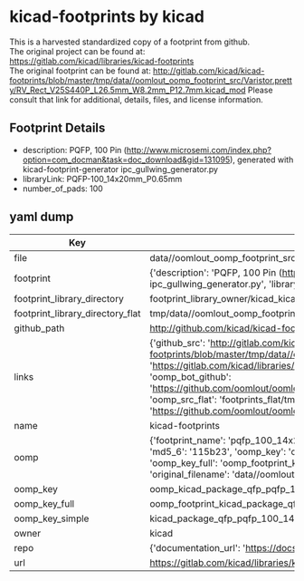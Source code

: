 # kicad-footprints by kicad  
This is a harvested standardized copy of a footprint from github.  
The original project can be found at:  
https://gitlab.com/kicad/libraries/kicad-footprints  
The original footprint can be found at:
http://gitlab.com/kicad/kicad-footprints/blob/master/tmp/data//oomlout_oomp_footprint_src/Varistor.pretty/RV_Rect_V25S440P_L26.5mm_W8.2mm_P12.7mm.kicad_mod
Please consult that link for additional, details, files, and license information.  
## Footprint Details
* description: PQFP, 100 Pin (http://www.microsemi.com/index.php?option=com_docman&task=doc_download&gid=131095), generated with kicad-footprint-generator ipc_gullwing_generator.py  
* libraryLink: PQFP-100_14x20mm_P0.65mm  
* number_of_pads: 100  
## yaml dump  
| Key | Value |  
| --- | --- |  
| file | data//oomlout_oomp_footprint_src/kicad-footprints/Package_QFP.pretty/PQFP-100_14x20mm_P0.65mm.kicad_mod |  
| footprint | {'description': 'PQFP, 100 Pin (http://www.microsemi.com/index.php?option=com_docman&task=doc_download&gid=131095), generated with kicad-footprint-generator ipc_gullwing_generator.py', 'libraryLink': 'PQFP-100_14x20mm_P0.65mm', 'number_of_pads': 100} |  
| footprint_library_directory | footprint_library_owner/kicad_kicad-footprints/ |  
| footprint_library_directory_flat | tmp/data//oomlout_oomp_footprint_src/footprints_flat/kicad_package_qfp_pqfp_100_14x20mm_p0_65mm/working |  
| github_path | http://github.com/kicad/kicad-footprints/blob/master/tmp/data//oomlout_oomp_footprint_src/Package_QFP.pretty/PQFP-100_14x20mm_P0.65mm.kicad_mod |  
| links | {'github_src': 'http://gitlab.com/kicad/kicad-footprints/blob/master/tmp/data//oomlout_oomp_footprint_src/Varistor.pretty/RV_Rect_V25S440P_L26.5mm_W8.2mm_P12.7mm.kicad_mod', 'github_src_repo': 'https://gitlab.com/kicad/libraries/kicad-footprints', 'oomp_bot': 'tmp/data//oomlout_oomp_footprint_src/footprints/kicad_package_qfp_pqfp_100_14x20mm_p0_65mm/working', 'oomp_bot_github': 'https://github.com/oomlout/oomlout_oomp_footprint_bot/tree/main/tmp/data//oomlout_oomp_footprint_src/footprints/kicad_package_qfp_pqfp_100_14x20mm_p0_65mm/working', 'oomp_src_flat': 'footprints_flat/tmp/data//oomlout_oomp_footprint_src/footprints_flat/kicad_package_qfp_pqfp_100_14x20mm_p0_65mm/working', 'oomp_src_flat_github': 'https://github.com/oomlout/oomlout_oomp_footprint_src/tree/main/tmp/data//oomlout_oomp_footprint_src/footprints_flat/kicad_package_qfp_pqfp_100_14x20mm_p0_65mm/working'} |  
| name | kicad-footprints |  
| oomp | {'footprint_name': 'pqfp_100_14x20mm_p0_65mm', 'library_name': 'package_qfp', 'md5': '115b23c7e0481951c45956950185ebc8', 'md5_10': '115b23c7e0', 'md5_5': '115b2', 'md5_6': '115b23', 'oomp_key': 'oomp_kicad_package_qfp_pqfp_100_14x20mm_p0_65mm', 'oomp_key_extra': 'oomp_footprint_kicad_package_qfp_pqfp_100_14x20mm_p0_65mm', 'oomp_key_full': 'oomp_footprint_kicad_package_qfp_pqfp_100_14x20mm_p0_65mm_115b23', 'oomp_key_simple': 'kicad_package_qfp_pqfp_100_14x20mm_p0_65mm', 'original_filename': 'data//oomlout_oomp_footprint_src/kicad-footprints/Package_QFP.pretty/PQFP-100_14x20mm_P0.65mm.kicad_mod', 'owner_name': 'kicad'} |  
| oomp_key | oomp_kicad_package_qfp_pqfp_100_14x20mm_p0_65mm |  
| oomp_key_full | oomp_footprint_kicad_package_qfp_pqfp_100_14x20mm_p0_65mm |  
| oomp_key_simple | kicad_package_qfp_pqfp_100_14x20mm_p0_65mm |  
| owner | kicad |  
| repo | {'documentation_url': 'https://docs.github.com/rest/repos/repos#get-a-repository', 'message': 'Not Found'} |  
| url | https://gitlab.com/kicad/libraries/kicad-footprints |  


